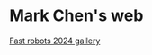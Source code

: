 # Mark Chen's web
[Fast robots 2024 gallery](https://qichenmark.github.io/fast_robots_2024.github.io/ 'What r u waiting? Come in and have a look')
